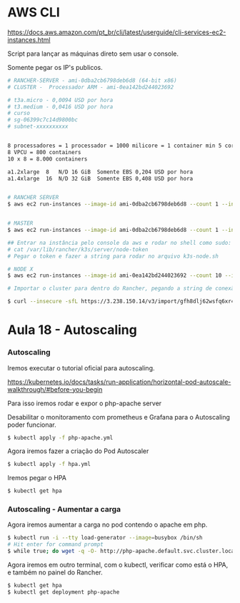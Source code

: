 

# AWS CLI

https://docs.aws.amazon.com/pt_br/cli/latest/userguide/cli-services-ec2-instances.html

Script para lançar as máquinas direto sem usar o console.

Somente pegar os IP's publicos.

```sh
# RANCHER-SERVER - ami-0dba2cb6798deb6d8 (64-bit x86)
# CLUSTER -  Processador ARM - ami-0ea142bd244023692

# t3a.micro - 0,0094 USD por hora
# t3.medium	- 0,0416 USD por hora
# curso
# sg-06399c7c14d9800bc
# subnet-xxxxxxxxxx


8 processadores = 1 processador = 1000 milicore = 1 container min 5 cores e max de 10 mili = 1 VPCU = 100 containers
8 VPCU = 800 containers
10 x 8 = 8.000 containers

a1.2xlarge	8	N/D	16 GiB	Somente EBS	0,204 USD por hora
a1.4xlarge	16	N/D	32 GiB	Somente EBS	0,408 USD por hora


# RANCHER SERVER
$ aws ec2 run-instances --image-id ami-0dba2cb6798deb6d8 --count 1 --instance-type t3.medium --key-name curso --security-group-ids sg-06399c7c14d9800bc --subnet-id subnet-adc5a783 --user-data file://rancher.sh --tag-specifications 'ResourceType=instance,Tags=[{Key=Name,Value=rancherserver}]' 'ResourceType=volume,Tags=[{Key=Name,Value=rancherserver}]' 


# MASTER
$ aws ec2 run-instances --image-id ami-0dba2cb6798deb6d8 --count 1 --instance-type t3.medium --key-name curso --security-group-ids sg-06399c7c14d9800bc --subnet-id subnet-adc5a783 --user-data file://k3s.sh --tag-specifications 'ResourceType=instance,Tags=[{Key=Name,Value=k8s-master}]' 'ResourceType=volume,Tags=[{Key=Name,Value=k8s-master}]'

## Entrar na instância pelo console da aws e rodar no shell como sudo:
# cat /var/lib/rancher/k3s/server/node-token
# Pegar o token e fazer a string para rodar no arquivo k3s-node.sh

# NODE X
$ aws ec2 run-instances --image-id ami-0ea142bd244023692 --count 10 --instance-type a1.2xlarge --key-name curso --security-group-ids sg-06399c7c14d9800bc --subnet-id subnet-adc5a783 --user-data file://k3s-node.sh --tag-specifications 'ResourceType=instance,Tags=[{Key=Name,Value=k8s-node}]' 'ResourceType=volume,Tags=[{Key=Name,Value=k8s-node}]'

# Importar o cluster para dentro do Rancher, pegando a string de conexão que é gerada quando importamos o cluster.

$ curl --insecure -sfL https://3.238.150.14/v3/import/gfh8dlj62wsfq6xr4xdjzmrnldfn6jtgzhfv2glhhpxz88nw6thg2b.yaml | k3s kubectl apply -f -

```







# Aula 18 - Autoscaling

### Autoscaling

Iremos executar o tutorial oficial para autoscaling.

https://kubernetes.io/docs/tasks/run-application/horizontal-pod-autoscale-walkthrough/#before-you-begin

Para isso iremos rodar e expor o php-apache server

Desabilitar o monitoramento com prometheus e Grafana para o Autoscaling poder funcionar.


```sh
$ kubectl apply -f php-apache.yml
```

Agora iremos fazer a criação do Pod Autoscaler

```sh
$ kubectl apply -f hpa.yml
```

Iremos pegar o HPA

```sh
$ kubectl get hpa
```

### Autoscaling - Aumentar a carga

Agora iremos aumentar a carga no pod contendo o apache em php.

```sh
$ kubectl run -i --tty load-generator --image=busybox /bin/sh
# Hit enter for command prompt
$ while true; do wget -q -O- http://php-apache.default.svc.cluster.local; done
```

Agora iremos em outro terminal, com o kubectl, verificar como está o HPA, e também no painel do Rancher. 

```sh 
$ kubectl get hpa
$ kubectl get deployment php-apache
```




